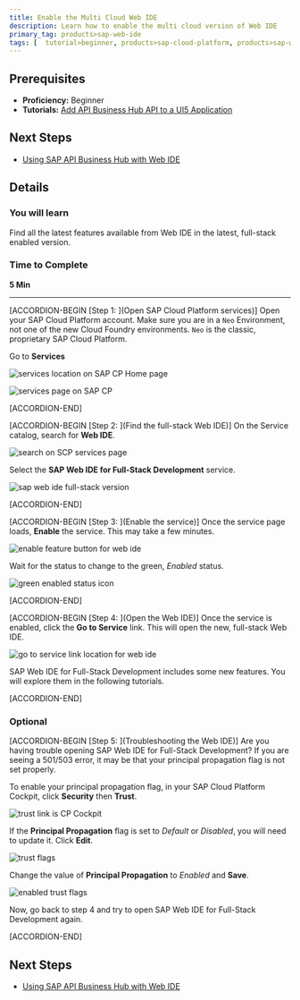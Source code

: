 ```yaml
---
title: Enable the Multi Cloud Web IDE
description: Learn how to enable the multi cloud version of Web IDE
primary_tag: products>sap-web-ide
tags: [  tutorial>beginner, products>sap-cloud-platform, products>sap-web-ide ]
---
```


## Prerequisites  
 - **Proficiency:** Beginner
 - **Tutorials:** [Add API Business Hub API to a UI5 Application](https://www.sap.com/developer/tutorials/hcp-abh-api-ui5-app.html)


## Next Steps
 - [Using SAP API Business Hub with Web IDE](https://www.sap.com/developer/tutorials/webide-api-hub.html)
 
## Details
### You will learn  
Find all the latest features available from Web IDE in the latest, full-stack enabled version.

### Time to Complete
**5 Min**

---

[ACCORDION-BEGIN [Step 1: ](Open SAP Cloud Platform services)]
Open your SAP Cloud Platform account. Make sure you are in a `Neo` Environment, not one of the new Cloud Foundry environments. `Neo` is the classic, proprietary SAP Cloud Platform.

Go to **Services**

![services location on SAP CP Home page](1.png)

![services page on SAP CP](2.png)


[ACCORDION-END]

[ACCORDION-BEGIN [Step 2: ](Find the full-stack Web IDE)]
On the Service catalog, search for **Web IDE**.

![search on SCP services page](3.png)

Select the **SAP Web IDE for Full-Stack Development** service.

![sap web ide full-stack version](4.png)


[ACCORDION-END]


[ACCORDION-BEGIN [Step 3: ](Enable the service)]
Once the service page loads, **Enable** the service. This may take a few minutes.

![enable feature button for web ide](5.png)

Wait for the status to change to the green, _Enabled_ status.

![green enabled status icon](5b.png)


[ACCORDION-END]

[ACCORDION-BEGIN [Step 4: ](Open the Web IDE)]
Once the service is enabled, click the **Go to Service** link. This will open the new, full-stack Web IDE.

![go to service link location for web ide](6.png)

SAP Web IDE for Full-Stack Development includes some new features. You will explore them in the following tutorials.


[ACCORDION-END]


### Optional

[ACCORDION-BEGIN [Step 5: ](Troubleshooting the Web IDE)]
Are you having trouble opening SAP Web IDE for Full-Stack Development? If you are seeing a 501/503 error, it may be that your principal propagation flag is not set properly.

To enable your principal propagation flag, in your SAP Cloud Platform Cockpit, click **Security** then **Trust**.

![trust link is CP Cockpit](7.png)

If the **Principal Propagation** flag is set to _Default_ or _Disabled_, you will need to update it. Click **Edit**.

![trust flags](8.png)

Change the value of **Principal Propagation** to _Enabled_ and **Save**.

![enabled trust flags](9.png)

Now, go back to step 4 and try to open SAP Web IDE for Full-Stack Development again.


[ACCORDION-END]

## Next Steps
- [Using SAP API Business Hub with Web IDE](https://www.sap.com/developer/tutorials/webide-api-hub.html)
